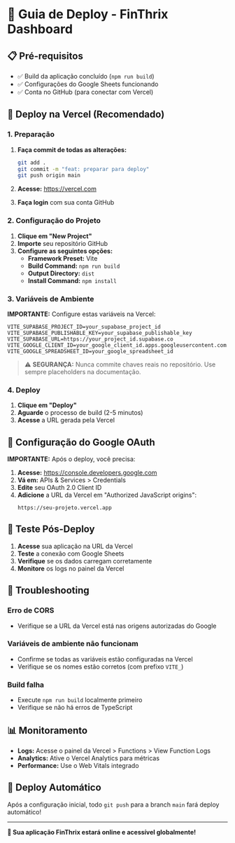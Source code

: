 # 🚀 Guia de Deploy - FinThrix Dashboard

## 📋 Pré-requisitos

- ✅ Build da aplicação concluído (`npm run build`)
- ✅ Configurações do Google Sheets funcionando
- ✅ Conta no GitHub (para conectar com Vercel)

## 🎯 Deploy na Vercel (Recomendado)

### 1. Preparação

1. **Faça commit de todas as alterações:**
   ```bash
   git add .
   git commit -m "feat: preparar para deploy"
   git push origin main
   ```

2. **Acesse:** https://vercel.com
3. **Faça login** com sua conta GitHub

### 2. Configuração do Projeto

1. **Clique em "New Project"**
2. **Importe** seu repositório GitHub
3. **Configure as seguintes opções:**
   - **Framework Preset:** Vite
   - **Build Command:** `npm run build`
   - **Output Directory:** `dist`
   - **Install Command:** `npm install`

### 3. Variáveis de Ambiente

**IMPORTANTE:** Configure estas variáveis na Vercel:

```env
VITE_SUPABASE_PROJECT_ID=your_supabase_project_id
VITE_SUPABASE_PUBLISHABLE_KEY=your_supabase_publishable_key
VITE_SUPABASE_URL=https://your_project_id.supabase.co
VITE_GOOGLE_CLIENT_ID=your_google_client_id.apps.googleusercontent.com
VITE_GOOGLE_SPREADSHEET_ID=your_google_spreadsheet_id
```

> ⚠️ **SEGURANÇA:** Nunca commite chaves reais no repositório. Use sempre placeholders na documentação.

### 4. Deploy

1. **Clique em "Deploy"**
2. **Aguarde** o processo de build (2-5 minutos)
3. **Acesse** a URL gerada pela Vercel

## 🔧 Configuração do Google OAuth

**IMPORTANTE:** Após o deploy, você precisa:

1. **Acesse:** https://console.developers.google.com
2. **Vá em:** APIs & Services > Credentials
3. **Edite** seu OAuth 2.0 Client ID
4. **Adicione** a URL da Vercel em "Authorized JavaScript origins":
   ```
   https://seu-projeto.vercel.app
   ```

## 🧪 Teste Pós-Deploy

1. **Acesse** sua aplicação na URL da Vercel
2. **Teste** a conexão com Google Sheets
3. **Verifique** se os dados carregam corretamente
4. **Monitore** os logs no painel da Vercel

## 🚨 Troubleshooting

### Erro de CORS
- Verifique se a URL da Vercel está nas origens autorizadas do Google

### Variáveis de ambiente não funcionam
- Confirme se todas as variáveis estão configuradas na Vercel
- Verifique se os nomes estão corretos (com prefixo `VITE_`)

### Build falha
- Execute `npm run build` localmente primeiro
- Verifique se não há erros de TypeScript

## 📊 Monitoramento

- **Logs:** Acesse o painel da Vercel > Functions > View Function Logs
- **Analytics:** Ative o Vercel Analytics para métricas
- **Performance:** Use o Web Vitals integrado

## 🔄 Deploy Automático

Após a configuração inicial, todo `git push` para a branch `main` fará deploy automático!

---

**🎉 Sua aplicação FinThrix estará online e acessível globalmente!**